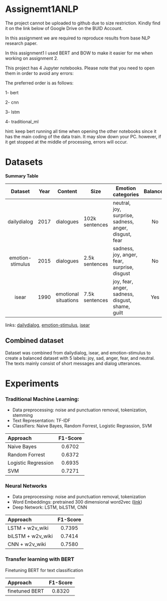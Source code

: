 # Assignemt1ANLP

The project cannot be uploaded to github due to size restriction. Kindly find it on the link below of Google Drive on the BUID Account.


 In this assignment we are required to reproduce results from base NLP research paper.

In this assignment1 I used BERT and BOW to make it easier for me when working on assignment 2.

This project has 4 Jupyter notebooks. Please note that you need to open them in order to avoid any errors:

The preferred order is as follows:

1- bert

2- cnn

3- lstm

4- traditional_ml

hint: keep bert running all time when opening the other notebooks since it has the main coding of the data train. It may slow down your PC. however, if it get stopped at the middle of processing, errors will occur.


# Datasets

**Summary Table**

|     Dataset    | Year |  Content  |     Size     | Emotion categories | Balanced |
| :--------------: | :--: | :-------: | ------------ | ------------------ | :-------: |
|dailydialog| 2017 | dialogues |102k sentences|neutral, joy, surprise, sadness, anger, disgust, fear| No |
|emotion-stimulus|2015|dialogues|2.5k sentences|sadness, joy, anger, fear, surprise, disgust| No |
|isear|1990|emotional situations|7.5k sentences|joy, fear, anger, sadness, disgust, shame, guilt| Yes |

links: [dailydialog](http://yanran.li/dailydialog.html), [emotion-stimulus](http://www.site.uottawa.ca/~diana/resources/emotion_stimulus_data), [isear](http://www.affective-sciences.org/index.php/download_file/view/395/296/)


## Combined dataset

Dataset was combined from dailydialog, isear, and emotion-stimulus to create a balanced dataset with 5 labels: joy, sad, anger, fear, and neutral. The texts mainly consist of short messages and dialog utterances.

# Experiments

### Traditional Machine Learning:
* Data preprocessing: noise and punctuation removal, tokenization, stemming
* Text Representation: TF-IDF
* Classifiers: Naive Bayes, Random Forrest, Logistic Regrassion, SVM

| Approach            | F1-Score |
| :------------------ | :------: |
| Naive Bayes         | 0.6702   |
| Random Forrest      | 0.6372   |
| Logistic Regression | 0.6935   | 
| SVM                 | 0.7271   | 

### Neural Networks
* Data preprocessing: noise and punctuation removal, tokenization
* Word Embeddings: pretrained 300 dimensional word2vec ([link](https://fasttext.cc/docs/en/english-vectors.html))
* Deep Network: LSTM, biLSTM, CNN 

| Approach            | F1-Score |
| :------------------ | :------: |
| LSTM + w2v_wiki     | 0.7395   |
| biLSTM + w2v_wiki   | 0.7414   |
| CNN + w2v_wiki      | 0.7580   |

### Transfer learning with BERT
Finetuning BERT for text classification

| Approach            | F1-Score |
| :------------------ | :------: |
| finetuned BERT      | 0.8320   |
